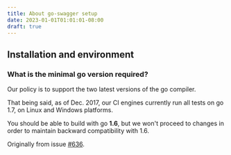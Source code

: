```yaml
---
title: About go-swagger setup
date: 2023-01-01T01:01:01-08:00
draft: true
---
```

<!-- Questions about install, setup and dependencies -->

## Installation and environment

### What is the minimal go version required?
Our policy is to support the two latest versions of the go compiler.

That being said, as of Dec. 2017, our CI engines currently run all tests on go 1.7, on Linux and Windows platforms.

You should be able to build with go **1.6**, but we won't proceed to changes in order to maintain backward compatibility with 1.6.

Originally from issue [#636](https://github.com/go-swagger/go-swagger/issues/636).

<!-- Obsolete stuff : should be resourceful FAQ, though: TODO
### Swagger installation issues
_Use-Case_: I've installed go-swagger using brew ... (story goes on)
Originally from issue [#554](https://github.com/go-swagger/go-swagger/issues/554).

### What is the proper way to vendor go-swagger?
Originally from issue [#730](https://github.com/go-swagger/go-swagger/issues/730).
-->

